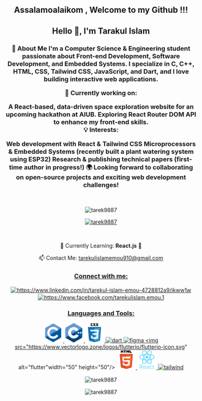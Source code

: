
<html lang="en">
<head>
      <meta charset="UTF-8">
      <meta name="viewport" content="width=device-width, initial-scale=1.0">
</head>
<body>
      <h2 align="center">Assalamoalaikom , Welcome to my Github !!!</h2>
      <h2 align="center">Hello 👋, I'm Tarakul Islam</h2>
      <h3 align="center">👋 About Me
I'm a Computer Science & Engineering student passionate about Front-end Development, Software Development, and Embedded Systems. I specialize in C, C++, HTML, CSS, Tailwind CSS, JavaScript, and Dart, and I love building interactive web applications. <br>

🚀 Currently working on:  <br>

A React-based, data-driven space exploration website for an upcoming hackathon at AIUB.
Exploring React Router DOM API to enhance my front-end skills.  <br>
💡 Interests: <br>

Web development with React & Tailwind CSS
Microprocessors & Embedded Systems (recently built a plant watering system using ESP32)
Research & publishing technical papers (first-time author in progress!)
🌍 Looking forward to collaborating on open-source projects and exciting web development challenges!</h3> <br>
      <p align="center"> <img src="https://komarev.com/ghpvc/?username=tarek9887&label=Profile%20views&color=0e75b6&style=flat" alt="tarek9887" /> </p>
      <p align="center"> <a href="https://github.com/ryo-ma/github-profile-trophy"><img src="https://github-profile-trophy.vercel.app/?username=tarek9887" alt="tarek9887" /></a> </p>
      <p align="center"> <a href="https://twitter.com/" target="blank"><img src="https://img.shields.io/twitter/follow/?logo=twitter&style=for-the-badge" alt="" /></a> </p>
        <p align="center">🌱 Currently Learning: <strong>React.js</strong> 🚀</p>
        <p align="center">📫 Contact Me: <a href="mailto:tarekulislamemou910@gmail.com">tarekulislamemou910@gmail.com</a></p>
       <h3 align="center"><u>Connect with me:</u></h3>
       <p align="center">
       <a href="https://linkedin.com/in/https://www.linkedin.com/in/tarekul-islam-emou-4728812a9/ikww1w" target="blank"><img align="center" src="https://raw.githubusercontent.com/rahuldkjain/github-profile-readme-generator/master/src/images/icons/Social/linked-in-alt.svg" alt="https://www.linkedin.com/in/tarekul-islam-emou-4728812a9/ikww1w" height="30" width="40" /></a>
       <a href="https://fb.com/https://www.facebook.com/tarekulislam.emou.1" target="blank"><img align="center" src="https://raw.githubusercontent.com/rahuldkjain/github-profile-readme-generator/master/src/images/icons/Social/facebook.svg" alt="https://www.facebook.com/tarekulislam.emou.1" height="30" width="40" /></a>
        </p>
       <h3 align="center"><u>Languages and Tools:</u></h3>
       <p align="center"> <a href="https://www.cprogramming.com/" target="_blank" rel="noreferrer"> <img src="https://raw.githubusercontent.com/devicons/devicon/master/icons/c/c-original.svg" alt="c" width="50" height="50"/> </a> <a href="https://www.w3schools.com/cpp/" target="_blank" rel="noreferrer"> <img src="https://raw.githubusercontent.com/devicons/devicon/master/icons/cplusplus/cplusplus-original.svg" alt="cplusplus" width="50" height="50"/> </a> <a href="https://www.w3schools.com/css/" target="_blank" rel="noreferrer"> <img src="https://raw.githubusercontent.com/devicons/devicon/master/icons/css3/css3-original-wordmark.svg" alt="css3" width="50" height="50"/> </a> <a href="https://dart.dev" target="_blank" rel="noreferrer"> <img src="https://www.vectorlogo.zone/logos/dartlang/dartlang-icon.svg" alt="dart" width="50" height="50"/> </a> <a href="https://www.figma.com/" target="_blank" rel="noreferrer"> <img src="https://www.vectorlogo.zone/logos/figma/figma-icon.svg" alt="figma" width="50" height="50"/> </a> <a href="https://flutter.dev" target="_blank" rel="noreferrer"> <img src="https://www.vectorlogo.zone/logos/flutterio/flutterio-icon.svg" alt="flutter"width="50" height="50"/> </a> <a href="https://www.w3.org/html/" target="_blank" rel="noreferrer"> <img src="https://raw.githubusercontent.com/devicons/devicon/master/icons/html5/html5-original-wordmark.svg" alt="html5" width="50" height="50"/> </a> <a href="https://reactjs.org/" target="_blank" rel="noreferrer"> <img src="https://raw.githubusercontent.com/devicons/devicon/master/icons/react/react-original-wordmark.svg" alt="react" width="50" height="50"/> </a> <a href="https://tailwindcss.com/" target="_blank" rel="noreferrer"> <img src="https://www.vectorlogo.zone/logos/tailwindcss/tailwindcss-icon.svg" alt="tailwind" width="50" height="50"/> </a> </p>
       <p align="center"><img align="center" src="https://github-readme-stats.vercel.app/api/top-langs?username=tarek9887&show_icons=true&locale=en&layout=compact" alt="tarek9887" /></p>
       <p align="center" ><img align="center" src="https://github-readme-streak-stats.herokuapp.com/?user=tarek9887&" alt="tarek9887" /></p>

</body>
</html>
